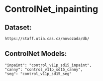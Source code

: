 # ControlNet_inpainting

## Dataset: 
```
https://staff.utia.cas.cz/novozada/db/
```

## ControlNet Models:
```
"inpaint": "control_v11p_sd15_inpaint",
"canny": "control_v11p_sd15_canny",
"seg": "control_v11p_sd15_seg"
```
